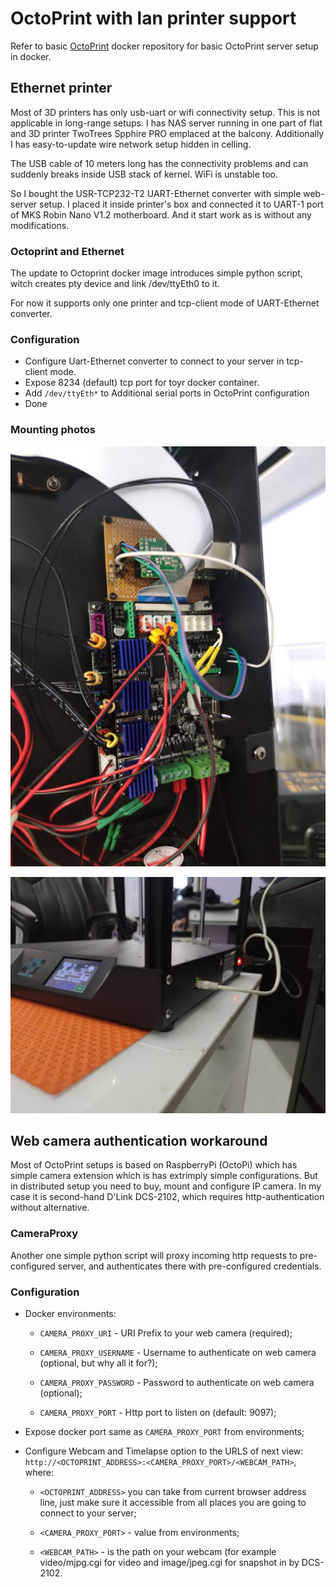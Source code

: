 # OctoPrint with lan printer support

Refer to basic [OctoPrint](https://hub.docker.com/r/octoprint/octoprint) docker
repository for basic OctoPrint server setup in docker.

## Ethernet printer

Most of 3D printers has only usb-uart or wifi connectivity setup. This is not
applicable in long-range setups. I has NAS server running in one part of flat
and 3D printer TwoTrees Spphire PRO emplaced at the balcony. Additionally I has
easy-to-update wire network setup hidden in celling.

The USB cable of 10 meters long has the connectivity problems and can suddenly
breaks inside USB stack of kernel. WiFi is unstable too.

So I bought the USR-TCP232-T2 UART-Ethernet converter with simple web-server
setup. I placed it inside printer's box and connected it to UART-1 port of
MKS Robin Nano V1.2 motherboard. And it start work as is without any
modifications.

### Octoprint and Ethernet

The update to Octoprint docker image introduces simple python script, witch
creates pty device and link /dev/ttyEth0 to it. 

For now it supports only one printer and tcp-client mode of UART-Ethernet
converter.

### Configuration

 - Configure Uart-Ethernet converter to connect to your server in tcp-client
   mode.
 - Expose 8234 (default) tcp port for toyr docker container.
 - Add ``/dev/ttyEth*`` to Additional serial ports in OctoPrint configuration
 - Done

### Mounting photos

![Uart inside case](images/EthUart-1.jpg)

![Uart outside case](images/EthUart-2.jpg)

## Web camera authentication workaround

Most of OctoPrint setups is based on RaspberryPi (OctoPi) which has simple
camera extension which is has extrimply simple configurations. But in
distributed setup you need to buy, mount and configure IP camera. In my case
it is second-hand D'Link DCS-2102, which requires http-authentication without
alternative.

### CameraProxy

Another one simple python script will proxy incoming http requests to
pre-configured server, and authenticates there with pre-configured
credentials.

### Configuration

- Docker environments:

    - ``CAMERA_PROXY_URI`` - URI Prefix to your web camera (required);

    - ``CAMERA_PROXY_USERNAME`` - Username to authenticate on web camera
    (optional, but why all it for?);

    - ``CAMERA_PROXY_PASSWORD`` - Password to authenticate on web camera
    (optional);

    - ``CAMERA_PROXY_PORT`` - Http port to listen on (default: 9097);

- Expose docker port same as ``CAMERA_PROXY_PORT`` from environments;

- Configure Webcam and Timelapse option to the URLS of next view:
``http://<OCTOPRINT_ADDRESS>:<CAMERA_PROXY_PORT>/<WEBCAM_PATH>``, where:

    - ``<OCTOPRINT_ADDRESS>`` you can take from current browser address line,
    just make sure it accessible from all places you are going to connect to
    your server;

    - ``<CAMERA_PROXY_PORT>`` - value from environments;

    - ``<WEBCAM_PATH>`` - is the path on your webcam (for example video/mjpg.cgi
    for video and image/jpeg.cgi for snapshot in by DCS-2102.
